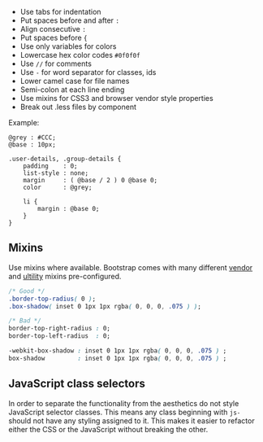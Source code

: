 * Use tabs for indentation
* Put spaces before and after `:`
* Align consecutive `:`
* Put spaces before `{`
* Use only variables for colors
* Lowercase hex color codes `#0f0f0f`
* Use `//` for comments
* Use `-` for word separator for classes, ids
* Lower camel case for file names
* Semi-colon at each line ending
* Use mixins for CSS3 and browser vendor style properties
* Break out .less files by component

Example:
```
@grey : #CCC;
@base : 10px;

.user-details, .group-details {
	padding    : 0;
	list-style : none;
	margin     : ( @base / 2 ) 0 @base 0;
	color      : @grey;

	li {
		margin : @base 0;
	}
}
```

## Mixins
Use mixins where available. Bootstrap comes with many different [vendor](http://getbootstrap.com/css/#less-mixins-vendor) and [ultility](http://getbootstrap.com/css/#less-mixins-utility) mixins pre-configured.

```css
/* Good */
.border-top-radius( 0 );
.box-shadow( inset 0 1px 1px rgba( 0, 0, 0, .075 ) );

/* Bad */
border-top-right-radius : 0;
border-top-left-radius  : 0;

-webkit-box-shadow : inset 0 1px 1px rgba( 0, 0, 0, .075 ) ;
box-shadow         : inset 0 1px 1px rgba( 0, 0, 0, .075 ) ;
```

## JavaScript class selectors
In order to separate the functionality from the aesthetics do not style JavaScript selector classes. This means any class beginning with ```js-``` should not have any styling assigned to it. This makes it easier to refactor either the CSS or the JavaScript without breaking the other.
